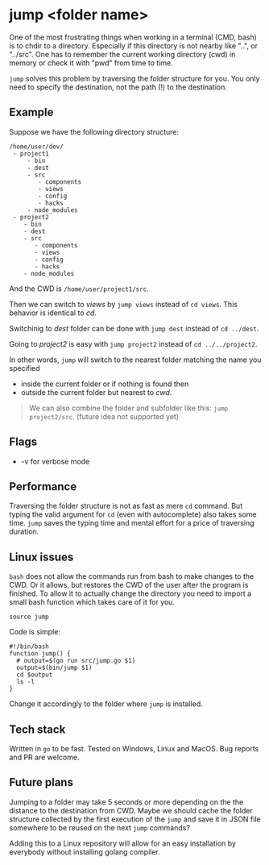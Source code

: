 # jump &lt;folder name>

One of the most frustrating things when working in a terminal (CMD, bash) is to chdir to a directory.
Especially if this directory is not nearby like "..", or "../src".
One has to remember the current working directory (cwd) in memory or check it with "pwd" from time to time.

`jump` solves this problem by traversing the folder structure for you. 
You only need to specify the destination, not the path (!) to the destination.

## Example

Suppose we have the following directory structure:

```
/home/user/dev/
 - project1
     - bin
     - dest
     - src
        - components
        - views
        - config
        - hacks
     - node_modules
 - project2
    - bin
    - dest
    - src
       - components
       - views
       - config
       - hacks
    - node_modules
```

And the CWD is `/home/user/project1/src`. 

Then we can switch to *views* by `jump views` instead of `cd views`. This behavior is identical to *cd*.

Switchinig to *dest* folder can be done with `jump dest` instead of `cd ../dest`.

Going to *project2* is easy with `jump project2` instead of `cd ../../project2`.

In other words, `jump` will switch to the nearest folder matching the name you specified
 - inside the current folder or if nothing is found then
 - outside the current folder but nearest to *cwd*.

> We can also combine the folder and subfolder like this:
`jump project2/src`. (future idea not supported yet)

## Flags

 - -v for verbose mode

## Performance

Traversing the folder structure is not as fast as mere `cd` command.
But typing the valid argument for `cd` (even with autocomplete) also takes some time.
`jump` saves the typing time and mental effort for a price of traversing duration.

## Linux issues

`bash` does not allow the commands run from bash to make changes to the CWD.
Or it allows, but restores the CWD of the user after the program is finished.
To allow it to actually change the directory you need to import a small bash function which takes care of it for you.

`source jump`

Code is simple:

```
#!/bin/bash
function jump() {
  # output=$(go run src/jump.go $1)
  output=$(bin/jump $1)
  cd $output
  ls -l
}
```

Change it accordingly to the folder where `jump` is installed.

## Tech stack

Written in `go` to be fast. Tested on Windows, Linux and MacOS.
Bug reports and PR are welcome.

## Future plans

Jumping to a folder may take 5 seconds or more depending on the the distance to the destination from CWD.
Maybe we should cache the folder structure collected by the first execution of the `jump` 
and save it in JSON file somewhere to be reused on the next `jump` commands?

Adding this to a Linux repository will allow for an easy installation by everybody without installing golang compiler.
